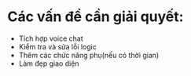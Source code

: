 # Các vấn đề cần giải quyết:
- Tích hợp voice chat
- Kiểm tra và sửa lỗi logic
- Thêm các chức năng phụ(nếu có thời gian)
- Làm đẹp giao diện
